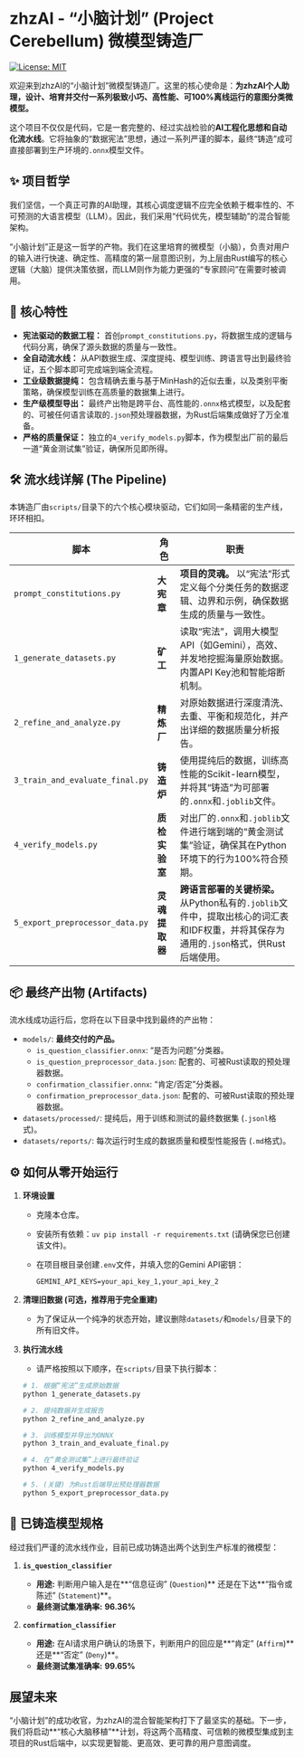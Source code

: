 # zhzAI - “小脑计划” (Project Cerebellum) 微模型铸造厂

[![License: MIT](https://img.shields.io/badge/License-MIT-yellow.svg)](https://opensource.org/licenses/MIT)

欢迎来到zhzAI的“小脑计划”微模型铸造厂。这里的核心使命是：**为zhzAI个人助理，设计、培育并交付一系列极致小巧、高性能、可100%离线运行的意图分类微模型。**

这个项目不仅仅是代码，它是一套完整的、经过实战检验的**AI工程化思想和自动化流水线**。它将抽象的“数据宪法”思想，通过一系列严谨的脚本，最终“铸造”成可直接部署到生产环境的`.onnx`模型文件。

## ✨ 项目哲学

我们坚信，一个真正可靠的AI助理，其核心调度逻辑不应完全依赖于概率性的、不可预测的大语言模型（LLM）。因此，我们采用“代码优先，模型辅助”的混合智能架构。

“小脑计划”正是这一哲学的产物。我们在这里培育的微模型（小脑），负责对用户的输入进行快速、确定性、高精度的第一层意图识别，为上层由Rust编写的核心逻辑（大脑）提供决策依据，而LLM则作为能力更强的“专家顾问”在需要时被调用。

## 🚀 核心特性

-   **宪法驱动的数据工程：** 首创`prompt_constitutions.py`，将数据生成的逻辑与代码分离，确保了源头数据的质量与一致性。
-   **全自动流水线：** 从API数据生成、深度提纯、模型训练、跨语言导出到最终验证，五个脚本即可完成端到端全流程。
-   **工业级数据提纯：** 包含精确去重与基于MinHash的近似去重，以及类别平衡策略，确保模型训练在高质量的数据集上进行。
-   **生产级模型导出：** 最终产出物是跨平台、高性能的`.onnx`格式模型，以及配套的、可被任何语言读取的`.json`预处理器数据，为Rust后端集成做好了万全准备。
-   **严格的质量保证：** 独立的`4_verify_models.py`脚本，作为模型出厂前的最后一道“黄金测试集”验证，确保所见即所得。

## 🛠️ 流水线详解 (The Pipeline)

本铸造厂由`scripts/`目录下的六个核心模块驱动，它们如同一条精密的生产线，环环相扣。

| 脚本                               | 角色         | 职责                                                                                               |
| ---------------------------------- | ------------ | -------------------------------------------------------------------------------------------------- |
| `prompt_constitutions.py`          | **大宪章**   | **项目的灵魂。** 以“宪法”形式定义每个分类任务的数据逻辑、边界和示例，确保数据生成的质量与一致性。 |
| `1_generate_datasets.py`           | **矿工**     | 读取“宪法”，调用大模型API（如Gemini），高效、并发地挖掘海量原始数据。内置API Key池和智能熔断机制。 |
| `2_refine_and_analyze.py`          | **精炼厂**   | 对原始数据进行深度清洗、去重、平衡和规范化，并产出详细的数据质量分析报告。                           |
| `3_train_and_evaluate_final.py`    | **铸造炉**   | 使用提纯后的数据，训练高性能的Scikit-learn模型，并将其“铸造”为可部署的`.onnx`和`.joblib`文件。      |
| `4_verify_models.py`               | **质检实验室** | 对出厂的`.onnx`和`.joblib`文件进行端到端的“黄金测试集”验证，确保其在Python环境下的行为100%符合预期。       |
| `5_export_preprocessor_data.py`| **灵魂提取器** | **跨语言部署的关键桥梁。** 从Python私有的`.joblib`文件中，提取出核心的词汇表和IDF权重，并将其保存为通用的`.json`格式，供Rust后端使用。|

## 📦 最终产出物 (Artifacts)

流水线成功运行后，您将在以下目录中找到最终的产出物：

-   `models/`: **最终交付的产品。**
    -   `is_question_classifier.onnx`: “是否为问题”分类器。
    -   `is_question_preprocessor_data.json`: 配套的、可被Rust读取的预处理器数据。
    -   `confirmation_classifier.onnx`: “肯定/否定”分类器。
    -   `confirmation_preprocessor_data.json`: 配套的、可被Rust读取的预处理器数据。
-   `datasets/processed/`: 提纯后，用于训练和测试的最终数据集 (`.jsonl`格式)。
-   `datasets/reports/`: 每次运行时生成的数据质量和模型性能报告 (`.md`格式)。

## ⚙️ 如何从零开始运行

1.  **环境设置**
    -   克隆本仓库。
    -   安装所有依赖：`uv pip install -r requirements.txt` (请确保您已创建该文件)。
    -   在项目根目录创建`.env`文件，并填入您的Gemini API密钥：

        ```
        GEMINI_API_KEYS=your_api_key_1,your_api_key_2
        ```

2.  **清理旧数据 (可选，推荐用于完全重建)**
    -   为了保证从一个纯净的状态开始，建议删除`datasets/`和`models/`目录下的所有旧文件。

3.  **执行流水线**
    -   请严格按照以下顺序，在`scripts/`目录下执行脚本：
    
    ```bash
    # 1. 根据“宪法”生成原始数据
    python 1_generate_datasets.py

    # 2. 提纯数据并生成报告
    python 2_refine_and_analyze.py

    # 3. 训练模型并导出为ONNX
    python 3_train_and_evaluate_final.py

    # 4. 在“黄金测试集”上进行最终验证
    python 4_verify_models.py
    
    # 5. (关键) 为Rust后端导出预处理器数据
    python 5_export_preprocessor_data.py
    ```

## 🧠 已铸造模型规格

经过我们严谨的流水线作业，目前已成功铸造出两个达到生产标准的微模型：

1.  **`is_question_classifier`**
    -   **用途:** 判断用户输入是在**“信息征询” (`Question`)** 还是在下达**“指令或陈述” (`Statement`)**。
    -   **最终测试集准确率:** **96.36%**

2.  **`confirmation_classifier`**
    -   **用途:** 在AI请求用户确认的场景下，判断用户的回应是**“肯定” (`Affirm`)** 还是**“否定” (`Deny`)**。
    -   **最终测试集准确率:** **99.65%**

## 展望未来

“小脑计划”的成功收官，为zhzAI的混合智能架构打下了最坚实的基础。下一步，我们将启动**“核心大脑移植”**计划，将这两个高精度、可信赖的微模型集成到主项目的Rust后端中，以实现更智能、更高效、更可靠的用户意图调度。
